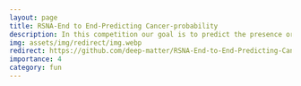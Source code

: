 ```yaml
---
layout: page
title: RSNA-End to End-Predicting Cancer-probability
description: In this competition our goal is to predict the presence or absence of cancer in mammography images.
img: assets/img/redirect/img.webp
redirect: https://github.com/deep-matter/RSNA-End-to-End-Predicting-Cancer-probability
importance: 4
category: fun
---
```



